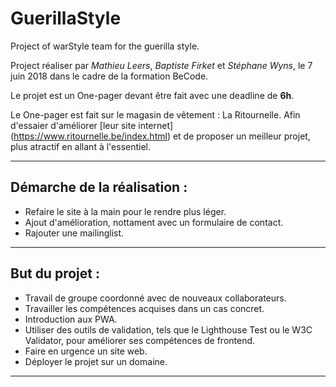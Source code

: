 # GuerillaStyle
Project of warStyle team for the guerilla style.

Project réaliser par *Mathieu Leers*, *Baptiste Firket* et *Stéphane Wyns*, le 7 juin 2018 dans le cadre de la formation BeCode.

Le projet est un One-pager devant être fait avec une deadline de **6h**.

Le One-pager est fait sur le magasin de vêtement : La Ritournelle. Afin d'essaier d'améliorer [leur site internet] (https://www.ritournelle.be/index.html) et de proposer un meilleur projet, plus atractif en allant à l'essentiel.


------------------------------------------------------------------------


## Démarche de la réalisation :

* Refaire le site à la main pour le rendre plus léger.
* Ajout d'amélioration, nottament avec un formulaire de contact.
* Rajouter une mailinglist.



-------------------------------------------------------------------------


## But du projet :

* Travail de groupe coordonné avec de nouveaux collaborateurs.
* Travailler les compétences acquises dans un cas concret.
* Introduction aux PWA.
* Utiliser des outils de validation, tels que le Lighthouse Test ou le W3C Validator, pour améliorer ses compétences de frontend.
* Faire en urgence un site web.
* Déployer le projet sur un domaine.


-----------------------------------------------------------------------


